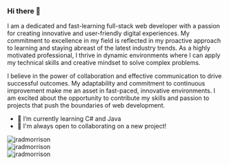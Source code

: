 ### Hi there 👋

I am a dedicated and fast-learning full-stack web developer with a passion for creating innovative and user-friendly digital experiences. My commitment to excellence in my field is reflected in my proactive approach to learning and staying abreast of the latest industry trends. As a highly motivated professional, I thrive in dynamic environments where I can apply my technical skills and creative mindset to solve complex problems.  

I believe in the power of collaboration and effective communication to drive successful outcomes. My adaptability and commitment to continuous improvement make me an asset in fast-paced, innovative environments. I am excited about the opportunity to contribute my skills and passion to projects that push the boundaries of web development.


- 🌱 I’m currently learning C# and Java
- 👯 I'm always open to collaborating on a new project!



<div align="left">
<img src="https://github-readme-stats.vercel.app/api/top-langs?username=jradmorrison&show_icons=true&locale=en&layout=compact&theme=tokyonight&hide_border=true" alt="jradmorrison" />
</div>
<div align="left">
<img src="https://github-readme-stats.vercel.app/api?username=jradmorrison&show_icons=true&locale=en&theme=tokyonight&hide_border=true" alt="jradmorrison" />
<br>
<img src="https://github-readme-streak-stats.herokuapp.com/?user=jradmorrison&theme=tokyonight&hide_border=true" alt="jradmorrison" />
</div>








<!--
<br>

<div align="center">
  <img src="https://github-profile-trophy.vercel.app/?username=jradmorrison&theme=dracula&margin-w=5&no-frame=true&column=-1" alt="jradmorrison" />
</div>
<br>
-->
<!--
**jradmorrison/jradmorrison** is a ✨ _special_ ✨ repository because its `README.md` (this file) appears on your GitHub profile.

Here are some ideas to get you started:

- 🔭 I’m currently working on ...
- 🌱 I’m currently learning ...
- 👯 I’m looking to collaborate on ...
- 🤔 I’m looking for help with ...
- 💬 Ask me about ...
- 📫 How to reach me: ...
- 😄 Pronouns: ...
- ⚡ Fun fact: ...
-->
